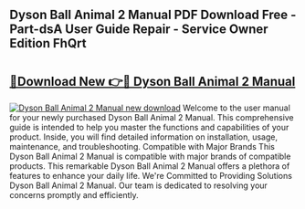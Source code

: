 ## Dyson Ball Animal 2 Manual PDF Download Free - Part-dsA User Guide Repair - Service Owner Edition FhQrt

# <h2><a href="http://bc20022.oget.top/?id=Dyson+Ball+Animal+2+Manual">🔗Download New 👉🔴 Dyson Ball Animal 2 Manual</a></h2>

[![Dyson Ball Animal 2 Manual new download](https://i.imgur.com/5g1atiW.png)](http://bc20022.oget.top/?id=Dyson+Ball+Animal+2+Manual)
Welcome to the user manual for your newly purchased Dyson Ball Animal 2 Manual. This comprehensive guide is intended to help you master the functions and capabilities of your product. Inside, you will find detailed information on installation, usage, maintenance, and troubleshooting. Compatible with Major Brands This Dyson Ball Animal 2 Manual is compatible with major brands of compatible products. This remarkable Dyson Ball Animal 2 Manual offers a plethora of features to enhance your daily life. We're Committed to Providing Solutions Dyson Ball Animal 2 Manual. Our team is dedicated to resolving your concerns promptly and efficiently.
